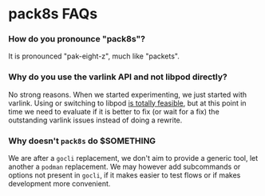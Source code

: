 # pack8s FAQs

### How do you pronounce "pack8s"?
It is pronounced "pak-eight-z", much like "packets".

### Why do you use the varlink API and not libpod directly?
No strong reasons. When we started experimenting, we just started with varlink.
Using or switching to libpod [is totally feasible](https://github.com/fromanirh/pack8s/issues/14), but at this point
in time we need to evaluate if it is better to fix (or wait for a fix) the outstanding varlink issues instead of doing a rewrite.

### Why doesn't `pack8s` do $SOMETHING
We are after a `gocli` replacement, we don't aim to provide a generic tool, let another a `podman` replacement.
We may however add subcommands or options not present in `gocli`, if it makes easier to test flows or if makes development
more convenient.

